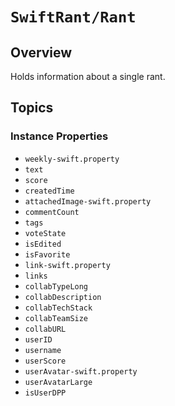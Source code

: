 # ``SwiftRant/Rant``

## Overview

Holds information about a single rant.

## Topics

### Instance Properties

- ``weekly-swift.property``
- ``text``
- ``score``
- ``createdTime``
- ``attachedImage-swift.property``
- ``commentCount``
- ``tags``
- ``voteState``
- ``isEdited``
- ``isFavorite``
- ``link-swift.property``
- ``links``
- ``collabTypeLong``
- ``collabDescription``
- ``collabTechStack``
- ``collabTeamSize``
- ``collabURL``
- ``userID``
- ``username``
- ``userScore``
- ``userAvatar-swift.property``
- ``userAvatarLarge``
- ``isUserDPP``


